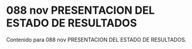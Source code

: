 # 088 nov  PRESENTACION DEL ESTADO DE RESULTADOS

Contenido para 088 nov  PRESENTACION DEL ESTADO DE RESULTADOS.